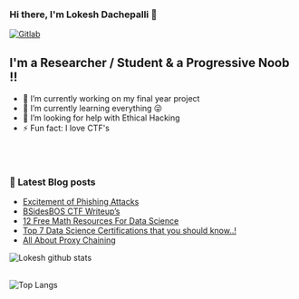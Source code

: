 ### Hi there, I'm Lokesh Dachepalli 👋

[![Gitlab](https://img.shields.io/website?label=Github&style=for-the-badge&url=https%3A%2F%2Fgithub.com/LokeshDachepalli/)](https://github.com/LokeshDachepalli/)

## I'm a Researcher / Student & a Progressive Noob !!

- 🔭 I’m currently working on my final year project
- 🌱 I’m currently learning everything 😜
- 🤔 I’m looking for help with Ethical Hacking
- ⚡ Fun fact: I love CTF's
<br />
<br />


### 📔 Latest Blog posts
<!-- BLOG-POST-LIST:START -->
- [Excitement of Phishing Attacks](https://www.amazingtricks.in/excitement-of-phishing-attacks/)
- [BSidesBOS CTF Writeup’s](https://www.amazingtricks.in/bsidesbos-ctf-writeups/)
- [12 Free Math Resources For Data Science](https://www.amazingtricks.in/12-free-math-resources-for-data-science/)
- [Top 7 Data Science Certifications that you should know..!](https://www.amazingtricks.in/top-7-data-science-certifications-that-you-should-know/)
- [All About Proxy Chaining](https://www.amazingtricks.in/all-about-proxy-chaining/)
<!-- BLOG-POST-LIST:END -->

![Lokesh github stats](https://github-readme-stats.vercel.app/api?username=lokeshdachepalli&show_icons=true&theme=highcontrast&hide=Contributedto)
<br>
</br>

![Top Langs](https://github-readme-stats.vercel.app/api/top-langs/?username=lokeshdachepalli)



